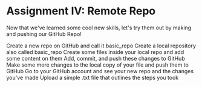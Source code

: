 # Assignment IV: Remote Repo
Now that we've learned some cool new skills, let's try them out by making and pushing our GitHub Repo!

 Create a new repo on GitHub and call it basic_repo
 Create a local repository also called basic_repo
 Create some files inside your local repo and add some content on them
 Add, commit, and push these changes to GitHub
 Make some more changes to the local copy of your file and push them to GitHub
 Go to your GitHub account and see your new repo and the changes you've made
 Upload a simple .txt file that outlines the steps you took
